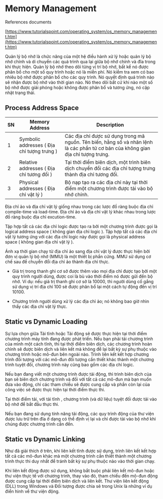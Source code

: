 # Memory Management

References documents

[https://www.tutorialspoint.com/operating_system/os_memory_management.htm](https://www.tutorialspoint.com/operating_system/os_memory_management.htm)

Quản lý bộ nhớ là chức năng của một hệ điều hành xử lý hoặc quản lý bộ nhớ chính và di chuyển các quá trình qua lại giữa bộ nhớ chính và đĩa trong khi thực hiện. Quản lý bộ nhớ theo dõi từng vị trí bộ nhớ, bất kể nó được phân bổ cho một số quy trình hoặc nó là miễn phí. Nó kiểm tra xem có bao nhiêu bộ nhớ được phân bổ cho các quy trình. Nó quyết định quá trình nào sẽ nhận được bộ nhớ vào thời gian nào. Nó theo dõi bất cứ khi nào một số bộ nhớ được giải phóng hoặc không được phân bổ và tương ứng, nó cập nhật trạng thái.

## Process Address Space

| SN | Memory Address | Description |
| --- | --- | --- |
| 1 | Symbolic addresses ( Địa chỉ tượng trưng ) | Các địa chỉ được sử dụng trong mã nguồn. Tên biến, hằng số và nhãn lệnh là các phần tử cơ bản của không gian địa chỉ tượng trưng.
| 2 | Relative addresses ( Địa chỉ tương đối ) | Tại thời điểm biên dịch, một trình biên dịch chuyển đổi các địa chỉ tượng trưng thành địa chỉ tương đối. |
| 3 | Physical addresses ( Địa chỉ vật lý ) | Bộ nạp tạo ra các địa chỉ này tại thời điểm một chương trình được tải vào bộ nhớ chính. |

Địa chỉ ảo và địa chỉ vật lý giống nhau trong các lược đồ ràng buộc địa chỉ compile-time và load-time. Địa chỉ ảo và địa chỉ vật lý khác nhau trong lược đồ ràng buộc địa chỉ excution-time.

Tập hợp tất cả các địa chỉ logic được tạo ra bởi một chương trình được gọi là logical address space ( không gian địa chỉ logic ). Tập hợp tất cả các địa chỉ vật lý tương ứng với các địa chỉ logic này được gọi là physical address space ( không gian địa chỉ vật lý ).

Ánh xạ thời gian chạy từ địa chỉ ảo sang địa chỉ vật lý được thực hiện bởi đơn vị quản lý bộ nhớ (MMU) là một thiết bị phần cứng. MMU sử dụng cơ chế sau để chuyển đổi địa chỉ ảo thành địa chỉ thực.

- Giá trị trong thanh ghi cơ sở được thêm vào mọi địa chỉ được tạo bởi một quy trình người dùng, được coi là bù vào thời điểm nó được gửi đến bộ nhớ. Ví dụ: nếu giá trị thanh ghi cơ sở là 10000, thì người dùng cố gắng sử dụng vị trí địa chỉ 100 sẽ được phân bổ lại một cách tự động đến vị trí 10100.

- Chương trình người dùng xử lý các địa chỉ ảo; nó không bao giờ nhìn thấy các địa chỉ vật lý thực.

## Static vs Dynamic Loading

Sự lựa chọn giữa Tải tĩnh hoặc Tải động sẽ được thực hiện tại thời điểm chương trình máy tính đang được phát triển. Nếu bạn phải tải chương trình của mình một cách tĩnh, thì tại thời điểm biên dịch, các chương trình hoàn chỉnh sẽ được biên dịch và liên kết mà không để lại bất kỳ sự phụ thuộc vào chương trình hoặc mô-đun bên ngoài nào. Trình liên kết kết hợp chương trình đối tượng với các mô-đun đối tượng cần thiết khác thành một chương trình tuyệt đối, chương trình này cũng bao gồm các địa chỉ logic.

Nếu bạn đang viết một chương trình được tải động, thì trình biên dịch của bạn sẽ biên dịch chương trình và đối với tất cả các mô-đun mà bạn muốn đưa vào động, chỉ các tham chiếu sẽ được cung cấp và phần còn lại của công việc sẽ được thực hiện tại thời điểm thực thi.

Tại thời điểm tải, với tải tĩnh , chương trình (và dữ liệu) tuyệt đối được tải vào bộ nhớ để bắt đầu thực thi.

Nếu bạn đang sử dụng tính năng tải động, các quy trình động của thư viện được lưu trữ trên đĩa ở dạng có thể định vị lại và chỉ được tải vào bộ nhớ khi chúng được chương trình cần đến.

## Static vs Dynamic Linking

Như đã giải thích ở trên, khi liên kết tĩnh được sử dụng, trình liên kết kết hợp tất cả các mô-đun khác mà một chương trình cần thiết thành một chương trình thực thi duy nhất để tránh bất kỳ sự phụ thuộc nào vào thời gian chạy.

Khi liên kết động được sử dụng, không bắt buộc phải liên kết mô-đun hoặc thư viện thực tế với chương trình, thay vào đó, tham chiếu đến mô-đun động được cung cấp tại thời điểm biên dịch và liên kết. Thư viện liên kết động (DLL) trong Windows và Đối tượng được chia sẻ trong Unix là những ví dụ điển hình về thư viện động.

